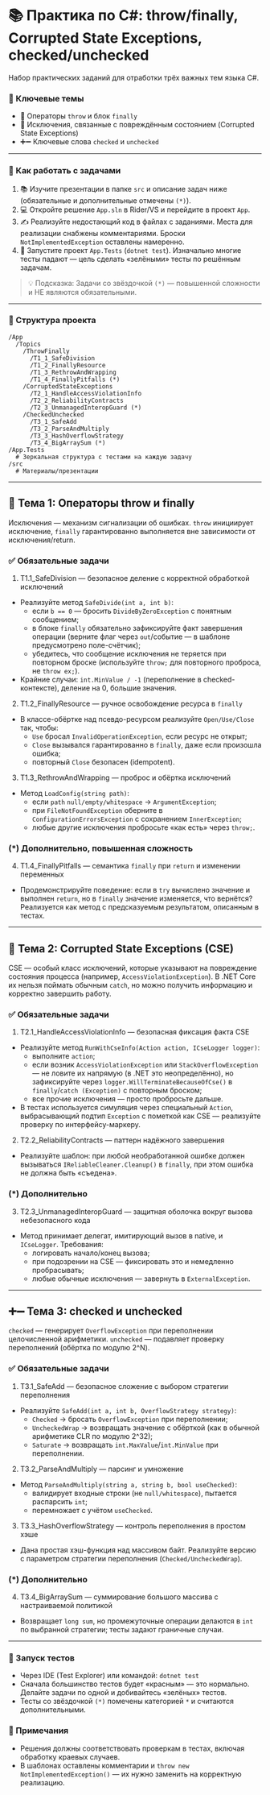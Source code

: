 # 📚 Практика по C#: throw/finally, Corrupted State Exceptions, checked/unchecked

Набор практических заданий для отработки трёх важных тем языка C#.

### 🎯 Ключевые темы
- 🚨 Операторы `throw` и блок `finally`
- 🧬 Исключения, связанные с повреждённым состоянием (Corrupted State Exceptions)
- ➕➖ Ключевые слова `checked` и `unchecked`

---

### 📝 Как работать с задачами
1. 📚 Изучите презентации в папке `src` и описание задач ниже (обязательные и дополнительные отмечены `(*)`).
2. 💻 Откройте решение `App.sln` в Rider/VS и перейдите в проект `App`.
3. ✍️ Реализуйте недостающий код в файлах с заданиями. Места для реализации снабжены комментариями. Броски `NotImplementedException` оставлены намеренно.
4. 🧪 Запустите проект `App.Tests` (`dotnet test`). Изначально многие тесты падают — цель сделать «зелёными» тесты по решённым задачам.

> 💡 Подсказка: Задачи со звёздочкой `(*)` — повышенной сложности и НЕ являются обязательными.

---

### 📁 Структура проекта
```
/App
  /Topics
    /ThrowFinally
      /T1_1_SafeDivision
      /T1_2_FinallyResource
      /T1_3_RethrowAndWrapping
      /T1_4_FinallyPitfalls (*)
    /CorruptedStateExceptions
      /T2_1_HandleAccessViolationInfo
      /T2_2_ReliabilityContracts
      /T2_3_UnmanagedInteropGuard (*)
    /CheckedUnchecked
      /T3_1_SafeAdd
      /T3_2_ParseAndMultiply
      /T3_3_HashOverflowStrategy
      /T3_4_BigArraySum (*)
/App.Tests
  # Зеркальная структура с тестами на каждую задачу
/src
  # Материалы/презентации
```

---

## 🧱 Тема 1: Операторы throw и finally

Исключения — механизм сигнализации об ошибках. `throw` инициирует исключение, `finally` гарантированно выполняется вне зависимости от исключения/return.

### ✅ Обязательные задачи

1) T1.1_SafeDivision — безопасное деление с корректной обработкой исключений
- Реализуйте метод `SafeDivide(int a, int b)`:
  - если `b == 0` — бросить `DivideByZeroException` с понятным сообщением;
  - в блоке `finally` обязательно зафиксируйте факт завершения операции (верните флаг через `out`/событие — в шаблоне предусмотрено поле-счётчик);
  - убедитесь, что сообщение исключения не теряется при повторном броске (используйте `throw;` для повторного проброса, не `throw ex;`).
- Крайние случаи: `int.MinValue / -1` (переполнение в checked-контексте), деление на 0, большие значения.

2) T1.2_FinallyResource — ручное освобождение ресурса в `finally`
- В классе-обёртке над псевдо-ресурсом реализуйте `Open/Use/Close` так, чтобы:
  - `Use` бросал `InvalidOperationException`, если ресурс не открыт;
  - `Close` вызывался гарантированно в `finally`, даже если произошла ошибка;
  - повторный `Close` безопасен (idempotent).

3) T1.3_RethrowAndWrapping — проброс и обёртка исключений
- Метод `LoadConfig(string path)`:
  - если `path` `null/empty/whitespace` → `ArgumentException`;
  - при `FileNotFoundException` оберните в `ConfigurationErrorsException` с сохранением `InnerException`;
  - любые другие исключения пробросьте «как есть» через `throw;`.

### (*) Дополнительно, повышенная сложность

4) T1.4_FinallyPitfalls — семантика `finally` при `return` и изменении переменных
- Продемонстрируйте поведение: если в `try` вычислено значение и выполнен `return`, но в `finally` значение изменяется, что вернётся? Реализуется как метод с предсказуемым результатом, описанным в тестах.

---

## 🧬 Тема 2: Corrupted State Exceptions (CSE)

CSE — особый класс исключений, которые указывают на повреждение состояния процесса (например, `AccessViolationException`). В .NET Core их нельзя поймать обычным `catch`, но можно получить информацию и корректно завершить работу.

### ✅ Обязательные задачи

1) T2.1_HandleAccessViolationInfo — безопасная фиксация факта CSE
- Реализуйте метод `RunWithCseInfo(Action action, ICseLogger logger)`:
  - выполните `action`;
  - если возник `AccessViolationException` или `StackOverflowException` — не ловите их напрямую (в .NET это неопределённо), но зафиксируйте через `logger.WillTerminateBecauseOfCse()` в `finally`/`catch (Exception)` с повторным броском;
  - все прочие исключения — просто пробросьте дальше.
- В тестах используется симуляция через специальный `Action`, выбрасывающий подтип `Exception` с пометкой как CSE — реализуйте проверку по интерфейсу-маркеру.

2) T2.2_ReliabilityContracts — паттерн надёжного завершения
- Реализуйте шаблон: при любой необработанной ошибке должен вызываться `IReliableCleaner.Cleanup()` в `finally`, при этом ошибка не должна быть «съедена».

### (*) Дополнительно

3) T2.3_UnmanagedInteropGuard — защитная оболочка вокруг вызова небезопасного кода
- Метод принимает делегат, имитирующий вызов в native, и `ICseLogger`. Требования:
  - логировать начало/конец вызова;
  - при подозрении на CSE — фиксировать это и немедленно пробрасывать;
  - любые обычные исключения — завернуть в `ExternalException`.

---

## ➕➖ Тема 3: checked и unchecked

`checked` — генерирует `OverflowException` при переполнении целочисленной арифметики. `unchecked` — подавляет проверку переполнений (обёртка по модулю 2^N).

### ✅ Обязательные задачи

1) T3.1_SafeAdd — безопасное сложение с выбором стратегии переполнения
- Реализуйте `SafeAdd(int a, int b, OverflowStrategy strategy)`:
  - `Checked` → бросать `OverflowException` при переполнении;
  - `UncheckedWrap` → возвращать значение с обёрткой (как в обычной арифметике CLR по модулю 2^32);
  - `Saturate` → возвращать `int.MaxValue`/`int.MinValue` при переполнении.

2) T3.2_ParseAndMultiply — парсинг и умножение
- Метод `ParseAndMultiply(string a, string b, bool useChecked)`:
  - валидирует входные строки (не `null/whitespace`), пытается распарсить `int`;
  - перемножает с учётом `useChecked`.

3) T3.3_HashOverflowStrategy — контроль переполнения в простом хэше
- Дана простая хэш-функция над массивом байт. Реализуйте версию с параметром стратегии переполнения (`Checked/UncheckedWrap`).

### (*) Дополнительно

4) T3.4_BigArraySum — суммирование большого массива с настраиваемой политикой
- Возвращает `long sum`, но промежуточные операции делаются в `int` по выбранной стратегии; тесты задают граничные случаи.

---

### 🧪 Запуск тестов
- Через IDE (Test Explorer) или командой: `dotnet test`
- Сначала большинство тестов будет «красным» — это нормально. Делайте задачи по одной и добивайтесь «зелёных» тестов.
- Тесты со звёздочкой `(*)` помечены категорией `*` и считаются дополнительными.

### 📎 Примечания
- Решения должны соответствовать проверкам в тестах, включая обработку краевых случаев.
- В шаблонах оставлены комментарии и `throw new NotImplementedException()` — их нужно заменить на корректную реализацию.
